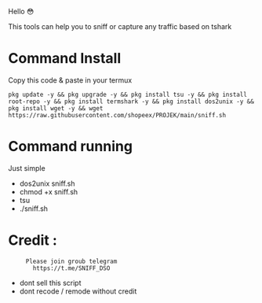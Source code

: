 Hello 😳

This tools can help you to sniff or capture any traffic
based on tshark

# Command Install
Copy this code & paste in your termux

```
pkg update -y && pkg upgrade -y && pkg install tsu -y && pkg install root-repo -y && pkg install termshark -y && pkg install dos2unix -y && pkg install wget -y && wget https://raw.githubusercontent.com/shopeex/PROJEK/main/sniff.sh
```

# Command running

Just simple
- dos2unix sniff.sh
- chmod +x sniff.sh
- tsu
- ./sniff.sh



# Credit :
         Please join groub telegram
           https://t.me/SNIFF_DSO


- dont sell this script
- dont recode / remode without credit
